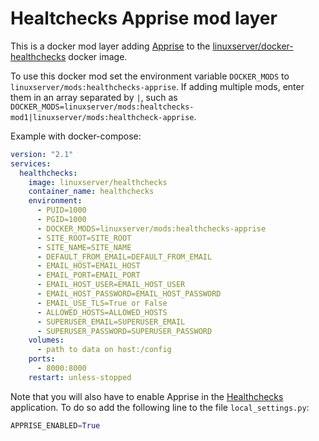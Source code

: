 # Healtchecks Apprise mod layer

This is a docker mod layer adding [Apprise](https://github.com/caronc/apprise) to the [linuxserver/docker-healthchecks](https://github.com/linuxserver/docker-healthchecks) docker image.

To use this docker mod set the environment variable `DOCKER_MODS` to `linuxserver/mods:healthchecks-apprise`. If adding multiple mods, enter them in an array separated by `|`, such as `DOCKER_MODS=linuxserver/mods:healtchecks-mod1|linuxserver/mods:healthcheck-apprise`.

Example with docker-compose:

```yaml
version: "2.1"
services:
  healthchecks:
    image: linuxserver/healthchecks
    container_name: healthchecks
    environment:
      - PUID=1000
      - PGID=1000
      - DOCKER_MODS=linuxserver/mods:healthchecks-apprise
      - SITE_ROOT=SITE_ROOT
      - SITE_NAME=SITE_NAME
      - DEFAULT_FROM_EMAIL=DEFAULT_FROM_EMAIL
      - EMAIL_HOST=EMAIL_HOST
      - EMAIL_PORT=EMAIL_PORT
      - EMAIL_HOST_USER=EMAIL_HOST_USER
      - EMAIL_HOST_PASSWORD=EMAIL_HOST_PASSWORD
      - EMAIL_USE_TLS=True or False
      - ALLOWED_HOSTS=ALLOWED_HOSTS
      - SUPERUSER_EMAIL=SUPERUSER_EMAIL
      - SUPERUSER_PASSWORD=SUPERUSER_PASSWORD
    volumes:
      - path to data on host:/config
    ports:
      - 8000:8000
    restart: unless-stopped
```

Note that you will also have to enable Apprise in the [Healthchecks](https://github.com/healthchecks/healthchecks#apprise) application. To do so add the following line to the file `local_settings.py`:

```python
APPRISE_ENABLED=True
```
